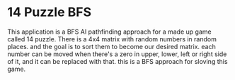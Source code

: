# 14 Puzzle BFS

This application is a BFS AI pathfinding approach for a made up game called 14 puzzle.
There is a 4x4 matrix with random numbers in random places. and the goal is to sort them to become our desired matrix.
each number can be moved when there's a zero in upper, lower, left or right side of it, and it can be replaced with that.
this is a BFS approach for sloving this game.
